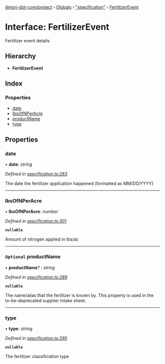 [@nori-dot-com/project](../README.md) › [Globals](../globals.md) › ["specification"](../modules/_specification_.md) › [FertilizerEvent](_specification_.fertilizerevent.md)

# Interface: FertilizerEvent

Fertilizer event details

## Hierarchy

* **FertilizerEvent**

## Index

### Properties

* [date](_specification_.fertilizerevent.md#date)
* [lbsOfNPerAcre](_specification_.fertilizerevent.md#lbsofnperacre)
* [productName](_specification_.fertilizerevent.md#optional-productname)
* [type](_specification_.fertilizerevent.md#type)

## Properties

###  date

• **date**: *string*

*Defined in [specification.ts:283](https://github.com/nori-dot-eco/nori-dot-com/blob/376c30c/packages/project/src/specification.ts#L283)*

The date the fertilizer application happened (formatted as MM/DD/YYYY)

___

###  lbsOfNPerAcre

• **lbsOfNPerAcre**: *number*

*Defined in [specification.ts:301](https://github.com/nori-dot-eco/nori-dot-com/blob/376c30c/packages/project/src/specification.ts#L301)*

**`nullable`** 

Amount of nitrogen applied in lbs/ac

___

### `Optional` productName

• **productName**? : *string*

*Defined in [specification.ts:289](https://github.com/nori-dot-eco/nori-dot-com/blob/376c30c/packages/project/src/specification.ts#L289)*

**`nullable`** 

The name/alias that the fertilizer is known by. This property is used in the to-be-deprecated supplier intake sheet.

___

###  type

• **type**: *string*

*Defined in [specification.ts:295](https://github.com/nori-dot-eco/nori-dot-com/blob/376c30c/packages/project/src/specification.ts#L295)*

**`nullable`** 

The fertilizer classification type
